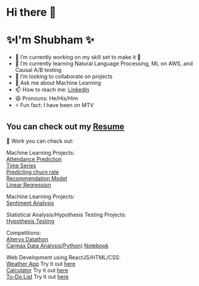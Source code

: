 # Hi there 👋
# ✨I'm Shubham ✨

- 🔭 I’m currently working on my skill set to make it :muscle:
- 🌱 I’m currently learning Natural Language Processing, ML on AWS, and Causal A/B testing
- 👯 I’m looking to collaborate on projects
- 💬 Ask me about Machine Learning
- 📫 How to reach me: [LinkedIn](https://www.linkedin.com/in/shubham-utdallas/)
- 😄 Pronouns: He/His/Him
- ⚡ Fun fact: I have been on MTV

## You can check out my [Resume](https://shubham14yadav.github.io/Resume/)

📝 Work you can check out:

Machine Learning Projects:<br>
[Attendance Prediction](https://github.com/shubham14yadav/Attendance-Prediction)<br>
[Time Series](https://github.com/shubham14yadav/Predicting_Sales_Time_Series)<br>
[Predicting churn rate](https://github.com/shubham14yadav/Banking_Predictive)<br>
[Recommendation Model](https://github.com/shubham14yadav/Recommendation-Models)<br>
[Linear Regression](https://github.com/shubham14yadav/Linear_Regression)<br>

Machine Learning Projects:<br>
[Sentiment Analysis](https://github.com/shubham14yadav/Sentiment-Analysis)<br>

Statistical Analysis/Hypothesis Testing Projects:<br>
[Hypothesis Testing](https://github.com/shubham14yadav/Hypothesis-Testing)<br>

Competitions:<br>
[Alteryx Datathon](https://github.com/shubham14yadav/Alteryx-Competition)<br>
[Carmax Data Analysis(Python)](https://github.com/shubham14yadav/Carmax_competition) [Notebook](https://github.com/shubham14yadav/Carmax_competition/blob/main/carmax_competition.ipynb)<br>

Web Development using ReactJS/HTML/CSS:<br>
[Weather App](https://github.com/shubham14yadav/my_weather_app) Try it out [here](https://shubham14yadav.github.io/my_weather_app/)<br>
[Calculator](https://github.com/shubham14yadav/My_Calculator)  Try it out [here](https://shubham14yadav.github.io/My_Calculator/)<br>
[To-Do List](https://shubham14yadav.github.io/first-app/ ) Try it out [here](https://shubham14yadav.github.io/first-app/)


